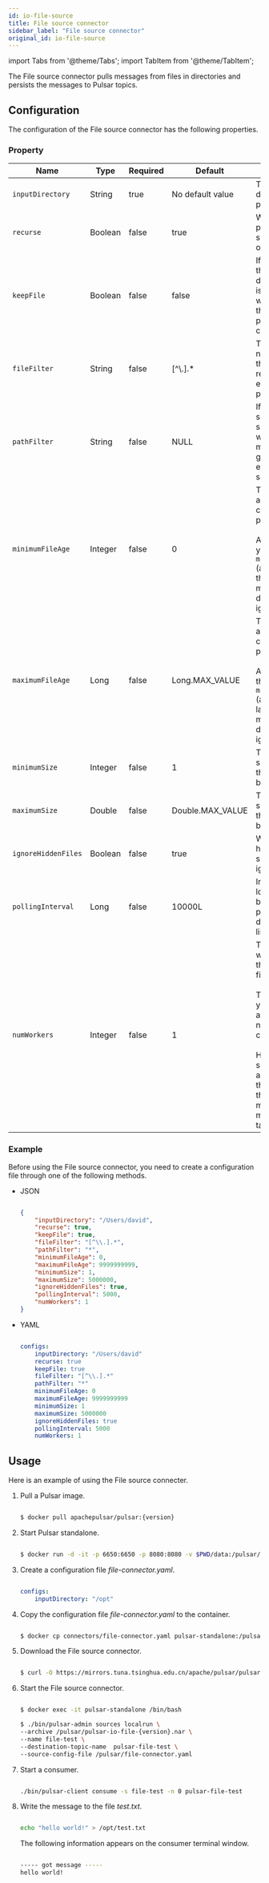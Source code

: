 ```yaml
---
id: io-file-source
title: File source connector
sidebar_label: "File source connector"
original_id: io-file-source
---
```


import Tabs from '@theme/Tabs';
import TabItem from '@theme/TabItem';


The File source connector pulls messages from files in directories and persists the messages to Pulsar topics.

## Configuration

The configuration of the File source connector has the following properties.

### Property

| Name | Type|Required | Default | Description 
|------|----------|----------|---------|-------------|
| `inputDirectory` | String|true  | No default value|The input directory to pull files. |
| `recurse` | Boolean|false | true | Whether to pull files from subdirectory or not.|
| `keepFile` |Boolean|false | false | If set to true, the file is not deleted after it is processed, which means the file can be picked up continually. |
| `fileFilter` | String|false| [^\\.].* | The file whose name matches the given regular expression is picked up. |
| `pathFilter` | String |false | NULL | If `recurse` is set to true, the subdirectory whose path matches the given regular expression is scanned. |
| `minimumFileAge` | Integer|false | 0 | The minimum age that a file can be processed. <br /><br />Any file younger than `minimumFileAge` (according to the last modification date) is ignored. |
| `maximumFileAge` | Long|false |Long.MAX_VALUE | The maximum age that a file can be processed. <br /><br />Any file older than `maximumFileAge` (according to last modification date) is ignored. |
| `minimumSize` |Integer| false |1 | The minimum size (in bytes) that a file can be processed. |
| `maximumSize` | Double|false |Double.MAX_VALUE| The maximum size (in bytes) that a file can be processed. |
| `ignoreHiddenFiles` |Boolean| false | true| Whether the hidden files should be ignored or not. |
| `pollingInterval`|Long | false | 10000L | Indicates how long to wait before performing a directory listing. |
| `numWorkers` | Integer | false | 1 | The number of worker threads that process files.<br /><br /> This allows you to process a larger number of files concurrently. <br /><br />However, setting this to a value greater than 1 makes the data from multiple files mixed in the target topic. |

### Example

Before using the File source connector, you need to create a configuration file through one of the following methods.

* JSON 

    ```json
    
    {
        "inputDirectory": "/Users/david",
        "recurse": true,
        "keepFile": true,
        "fileFilter": "[^\\.].*",
        "pathFilter": "*",
        "minimumFileAge": 0,
        "maximumFileAge": 9999999999,
        "minimumSize": 1,
        "maximumSize": 5000000,
        "ignoreHiddenFiles": true,
        "pollingInterval": 5000,
        "numWorkers": 1
    }
    
    ```

* YAML

    ```yaml
    
    configs:
        inputDirectory: "/Users/david"
        recurse: true
        keepFile: true
        fileFilter: "[^\\.].*"
        pathFilter: "*"
        minimumFileAge: 0
        maximumFileAge: 9999999999
        minimumSize: 1
        maximumSize: 5000000
        ignoreHiddenFiles: true
        pollingInterval: 5000
        numWorkers: 1
    
    ```

## Usage

Here is an example of using the File source connecter.

1. Pull a Pulsar image.

    ```bash
    
    $ docker pull apachepulsar/pulsar:{version}
    
    ```

2. Start Pulsar standalone.

    ```bash
    
    $ docker run -d -it -p 6650:6650 -p 8080:8080 -v $PWD/data:/pulsar/data --name pulsar-standalone apachepulsar/pulsar:{version} bin/pulsar standalone
    
    ```

3. Create a configuration file _file-connector.yaml_.

    ```yaml
    
    configs:
        inputDirectory: "/opt"
    
    ```

4. Copy the configuration file _file-connector.yaml_ to the container.

    ```bash
    
    $ docker cp connectors/file-connector.yaml pulsar-standalone:/pulsar/
    
    ```

5. Download the File source connector.

    ```bash
    
    $ curl -O https://mirrors.tuna.tsinghua.edu.cn/apache/pulsar/pulsar-{version}/connectors/pulsar-io-file-{version}.nar
    
    ```

6. Start the File source connector.

    ```bash
    
    $ docker exec -it pulsar-standalone /bin/bash

    $ ./bin/pulsar-admin sources localrun \
    --archive /pulsar/pulsar-io-file-{version}.nar \
    --name file-test \
    --destination-topic-name  pulsar-file-test \
    --source-config-file /pulsar/file-connector.yaml
    
    ```

7. Start a consumer.

    ```bash
    
    ./bin/pulsar-client consume -s file-test -n 0 pulsar-file-test
    
    ```

8. Write the message to the file _test.txt_.

    ```bash
    
    echo "hello world!" > /opt/test.txt
    
    ```

    The following information appears on the consumer terminal window.

    ```bash
    
    ----- got message -----
    hello world!
    
    ```

    